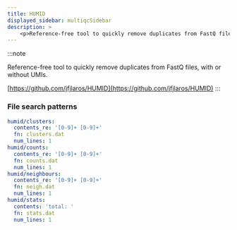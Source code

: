 ```yaml
---
title: HUMID
displayed_sidebar: multiqcSidebar
description: >
    <p>Reference-free tool to quickly remove duplicates from FastQ files, with or without UMIs.</p>
---
```


<!--
~~~~~ DO NOT EDIT ~~~~~
This file is autogenerated from the MultiQC module python docstring.
Do not edit the markdown, it will be overwritten.

File path for the source of this content: multiqc/modules/humid/humid.py
~~~~~~~~~~~~~~~~~~~~~~~
-->

:::note
<p>Reference-free tool to quickly remove duplicates from FastQ files, with or without UMIs.</p>

[https://github.com/jfjlaros/HUMID](https://github.com/jfjlaros/HUMID)
:::

### File search patterns

```yaml
humid/clusters:
  contents_re: '[0-9]+ [0-9]+'
  fn: clusters.dat
  num_lines: 1
humid/counts:
  contents_re: '[0-9]+ [0-9]+'
  fn: counts.dat
  num_lines: 1
humid/neighbours:
  contents_re: '[0-9]+ [0-9]+'
  fn: neigh.dat
  num_lines: 1
humid/stats:
  contents: 'total: '
  fn: stats.dat
  num_lines: 1
```
    